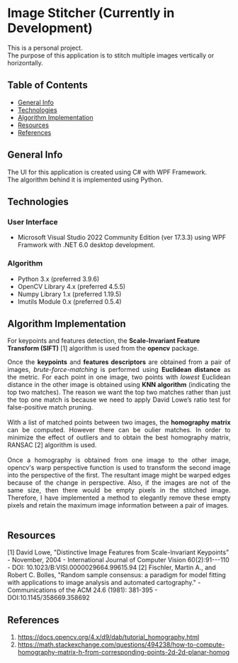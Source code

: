 # Image Stitcher (Currently in Development)
This is a personal project.  
The purpose of this application is to stitch multiple images vertically or horizontally.

## Table of Contents
* [General Info](#general-info)
* [Technologies](#technologies)
* [Algorithm Implementation](#algorithm-implementation)
* [Resources](#resources)
* [References](#references)

## General Info
The UI for this application is created using C# with WPF Framework.</br>
The algorithm behind it is implemented using Python.

## Technologies
### User Interface
* Microsoft Visual Studio 2022 Community Edition (ver 17.3.3) using WPF Framwork with .NET 6.0 desktop development.

### Algorithm
* Python 3.x (preferred 3.9.6)
* OpenCV Library 4.x (preferred 4.5.5)
* Numpy Library 1.x (preferred 1.19.5)
* Imutils Module 0.x (preferred 0.5.4)

## Algorithm Implementation
For keypoints and features detection, the **Scale-Invariant Feature Transform (SIFT)** [1] algorithm is used from the **opencv** package.
</br>

<p align="justify">
Once the <b>keypoints</b> and <b>features descriptors</b> are obtained from a pair of images, <i>brute-force-matching</i> is performed using <b>Euclidean distance</b> as the metric. For each point in one image, two points with <i>lowest</i> Euclidean distance in the other image is obtained using <b>KNN algorithm</b> (indicating the top two matches). The reason we want the top two matches rather than just the top one match is because we need to apply David Lowe’s ratio test for false-positive match pruning.
</br>
</br>
With a list of matched points between two images, the <b>homography matrix</b> can be computed. However there can be oulier matches. In order to minimize the effect of outliers and to obtain the best homography matrix, RANSAC [2] algorithm is used.
</br>
</br>
Once a homography is obtained from one image to the other image, opencv's warp perspective function is used to transform the second image into the perspective of the first. The resultant image might be warped edges because of the change in perspective. Also, if the images are not of the same size, then there would be empty pixels in the stitched image. Therefore, I have implemented a method to elegantly remove these empty pixels and retain the maximum image information between a pair of images.
</br>
</br>
</p>

## Resources
[1] David Lowe, "Distinctive Image Features from Scale-Invariant Keypoints" - November, 2004 - International Journal of Computer Vision 60(2):91---110 - DOI: 10.1023/B:VISI.0000029664.99615.94 
[2] Fischler, Martin A., and Robert C. Bolles, "Random sample consensus: a paradigm for model fitting with applications to image analysis and automated cartography." - Communications of the ACM 24.6 (1981): 381-395 - DOI:10.1145/358669.358692

## References
1. https://docs.opencv.org/4.x/d9/dab/tutorial_homography.html
2. https://math.stackexchange.com/questions/494238/how-to-compute-homography-matrix-h-from-corresponding-points-2d-2d-planar-homog
